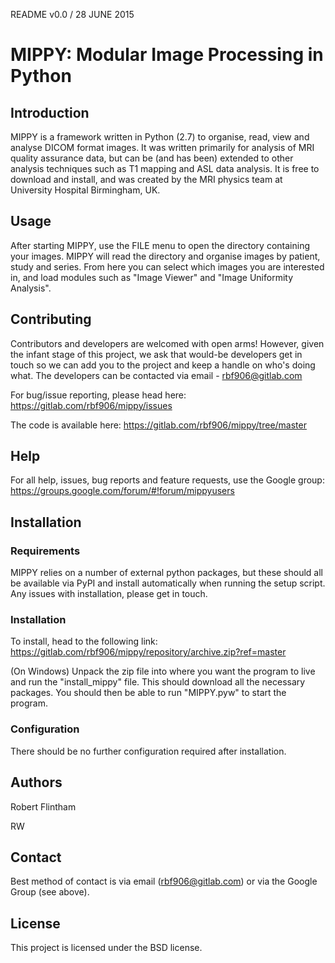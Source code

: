 README v0.0 / 28 JUNE 2015

# MIPPY: Modular Image Processing in Python

## Introduction

MIPPY is a framework written in Python (2.7) to organise, read, view and analyse DICOM format images. It was written primarily for analysis of MRI quality assurance data, but can be (and has been) extended to other analysis techniques such as T1 mapping and ASL data analysis. It is free to download and install, and was created by the MRI physics team at University Hospital Birmingham, UK.

## Usage

After starting MIPPY, use the FILE menu to open the directory containing your images. MIPPY will read the directory and organise images by patient, study and series. From here you can select which images you are interested in, and load modules such as "Image Viewer" and "Image Uniformity Analysis".

## Contributing

Contributors and developers are welcomed with open arms! However, given the infant stage of this project, we ask that would-be developers get in touch so we can add you to the project and keep a handle on who's doing what.  The developers can be contacted via email - rbf906@gitlab.com

For bug/issue reporting, please head here:
https://gitlab.com/rbf906/mippy/issues

The code is available here:
https://gitlab.com/rbf906/mippy/tree/master

## Help

For all help, issues, bug reports and feature requests, use the Google group:
https://groups.google.com/forum/#!forum/mippyusers

## Installation

### Requirements

MIPPY relies on a number of external python packages, but these should all be available via PyPI and install automatically when running the setup script. Any issues with installation, please get in touch.

### Installation

To install, head to the following link:
https://gitlab.com/rbf906/mippy/repository/archive.zip?ref=master

(On Windows) Unpack the zip file into where you want the program to live and run the "install_mippy" file.  This should download all the necessary packages.  You should then be able to run "MIPPY.pyw" to start the program.

### Configuration

There should be no further configuration required after installation.

## Authors

Robert Flintham

RW

## Contact

Best method of contact is via email (rbf906@gitlab.com) or via the Google Group (see above).

## License

This project is licensed under the BSD license.